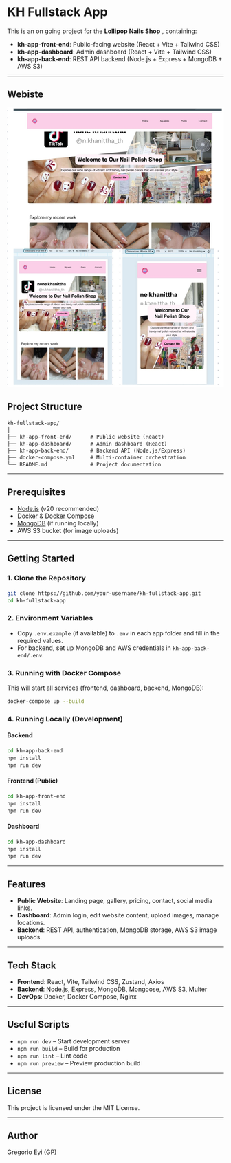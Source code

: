 # KH Fullstack App

This is an on going project for the **Lollipop Nails Shop** , containing:

- **kh-app-front-end**: Public-facing website (React + Vite + Tailwind CSS)
- **kh-app-dashboard**: Admin dashboard (React + Vite + Tailwind CSS)
- **kh-app-back-end**: REST API backend (Node.js + Express + MongoDB + AWS S3)

---


## Webiste
![Home page](./screenshots/website2.jpeg)

## Project Structure

```
kh-fullstack-app/
│
├── kh-app-front-end/      # Public website (React)
├── kh-app-dashboard/      # Admin dashboard (React)
├── kh-app-back-end/       # Backend API (Node.js/Express)
├── docker-compose.yml     # Multi-container orchestration
└── README.md              # Project documentation
```

---

## Prerequisites

- [Node.js](https://nodejs.org/) (v20 recommended)
- [Docker](https://www.docker.com/) & [Docker Compose](https://docs.docker.com/compose/)
- [MongoDB](https://www.mongodb.com/) (if running locally)
- AWS S3 bucket (for image uploads)

---

## Getting Started

### 1. Clone the Repository

```sh
git clone https://github.com/your-username/kh-fullstack-app.git
cd kh-fullstack-app
```

### 2. Environment Variables

- Copy `.env.example` (if available) to `.env` in each app folder and fill in the required values.
- For backend, set up MongoDB and AWS credentials in `kh-app-back-end/.env`.

### 3. Running with Docker Compose

This will start all services (frontend, dashboard, backend, MongoDB):

```sh
docker-compose up --build
```

### 4. Running Locally (Development)

#### Backend

```sh
cd kh-app-back-end
npm install
npm run dev
```

#### Frontend (Public)

```sh
cd kh-app-front-end
npm install
npm run dev
```

#### Dashboard

```sh
cd kh-app-dashboard
npm install
npm run dev
```

---

## Features

- **Public Website**: Landing page, gallery, pricing, contact, social media links.
- **Dashboard**: Admin login, edit website content, upload images, manage locations.
- **Backend**: REST API, authentication, MongoDB storage, AWS S3 image uploads.

---

## Tech Stack

- **Frontend**: React, Vite, Tailwind CSS, Zustand, Axios
- **Backend**: Node.js, Express, MongoDB, Mongoose, AWS S3, Multer
- **DevOps**: Docker, Docker Compose, Nginx

---

## Useful Scripts

- `npm run dev` – Start development server
- `npm run build` – Build for production
- `npm run lint` – Lint code
- `npm run preview` – Preview production build

---

## License

This project is licensed under the MIT License.

---

## Author

Gregorio Eyi (GP) 
